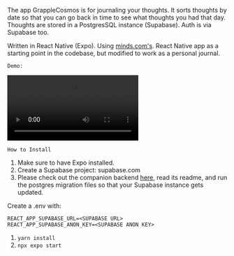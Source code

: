 The app GrappleCosmos is for journaling your thoughts. It sorts thoughts by date so that you can go back in time to see what thoughts you had that day. Thoughts are stored in a PostgresSQL instance (Supabase). Auth is via Supabase too.

Written in React Native (Expo). Using [minds.com's](https://github.com/Minds/mobile-native). React Native app as a starting point in the codebase, but modified to work as a personal journal.

```Demo:```

![Click here to watch the video demo](https://ganuzewclofznngefedc.supabase.co/storage/v1/object/public/test/RPReplay_Final1709158869.mov?t=2024-02-28T22%3A32%3A33.542Z)



```How to Install```

1. Make sure to have Expo installed.
2. Create a Supabase project: supabase.com
3. Please check out the companion backend [here](https://github.com/timothygorer/grapplecosmos-backend), read its readme, and run the postgres migration files so that your Supabase instance gets updated.

Create a .env with:

```
REACT_APP_SUPABASE_URL=<SUPABASE URL>
REACT_APP_SUPABASE_ANON_KEY=<SUPABASE ANON KEY>
```

1. ```yarn install```
2. ```npx expo start```


   
